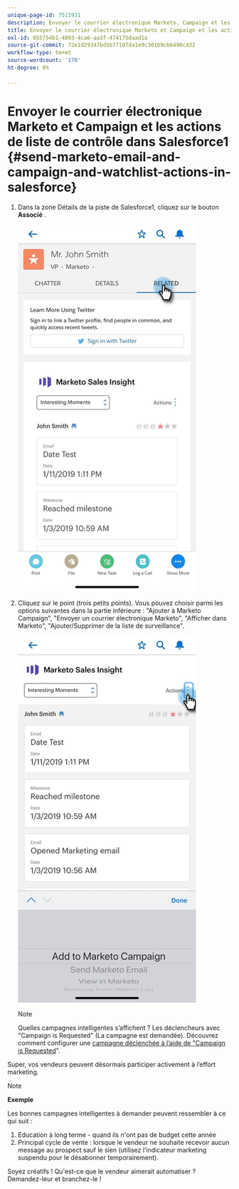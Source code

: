 ```yaml
---
unique-page-id: 7511931
description: Envoyer le courrier électronique Marketo, Campaign et les actions de liste de contrôle dans Salesforce1 - Documents Marketo - Documentation du produit
title: Envoyer le courrier électronique Marketo et Campaign et les actions de liste de contrôle dans Salesforce1
exl-id: 055754b1-4803-4ca6-aa3f-474175daad1a
source-git-commit: 72e1d29347bd5b77107da1e9c30169cb6490c432
workflow-type: tm+mt
source-wordcount: '170'
ht-degree: 0%

---
```


# Envoyer le courrier électronique Marketo et Campaign et les actions de liste de contrôle dans Salesforce1 {#send-marketo-email-and-campaign-and-watchlist-actions-in-salesforce}

1. Dans la zone Détails de la piste de Salesforce1, cliquez sur le bouton **Associé** .

   ![](assets/one-1.png)

1. Cliquez sur le point (trois petits points). Vous pouvez choisir parmi les options suivantes dans la partie inférieure : &quot;Ajouter à Marketo Campaign&quot;, &quot;Envoyer un courrier électronique Marketo&quot;, &quot;Afficher dans Marketo&quot;, &quot;Ajouter/Supprimer de la liste de surveillance&quot;.

   ![](assets/two-1.png)

   >[!NOTE]
   >
   >Quelles campagnes intelligentes s’affichent ? Les déclencheurs avec &quot;Campaign is Requested&quot; (La campagne est demandée). Découvrez comment configurer une [campagne déclenchée à l’aide de &quot;Campaign is Requested](/help/marketo/product-docs/core-marketo-concepts/smart-campaigns/flow-actions/request-campaign.md)&quot;.

Super, vos vendeurs peuvent désormais participer activement à l’effort marketing.

>[!NOTE]
>
>**Exemple**
>
>Les bonnes campagnes intelligentes à demander peuvent ressembler à ce qui suit :
>
>1. Education à long terme - quand ils n&#39;ont pas de budget cette année
>1. Principal cycle de vente : lorsque le vendeur ne souhaite recevoir aucun message au prospect sauf le sien (utilisez l’indicateur marketing suspendu pour le désabonner temporairement).
>
>Soyez créatifs ! Qu&#39;est-ce que le vendeur aimerait automatiser ? Demandez-leur et branchez-le !
